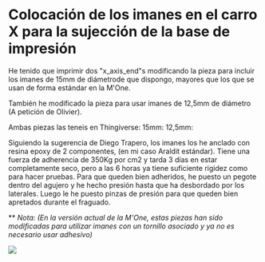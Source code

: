 # Colocación de los imanes en el carro X para la sujección de la base de impresión

He tenido que imprimir dos "x_axis_end"s modificando la pieza para incluir los imanes de 15mm de diámetrode que dispongo, mayores que los que se usan de forma estándar en la M'One.

También he modificado la pieza para usar imanes de 12,5mm de diámetro (A petición de Olivier).

Ambas piezas las teneis en Thingiverse:
  15mm: [](http://www.thingiverse.com/thing:1288320)
  12,5mm: [](http://www.thingiverse.com/thing:1301128)

Siguiendo la sugerencia de Diego Trapero, los imanes los he anclado con resina epoxy de 2 componentes, (en mi caso Araldit estándar). Tiene una fuerza de adherencia de 350Kg por cm2 y tarda 3 días en estar completamente seco, pero a las 6 horas ya tiene suficiente rigidez como para hacer pruebas.
Para que queden bien adheridos, he puesto un pegote dentro del agujero y he hecho presión hasta que ha desbordado por los laterales. Luego le he puesto pinzas de presión para que queden bien apretados durante el fraguado.

** *Nota: (En la versión actual de la M'One, estas piezas han sido modificadas para utilizar imanes con un tornillo asociado y ya no es necesario usar adhesivo)*

![](https://lh3.googleusercontent.com/g1NBXf7pSSGt2HewROg-wuGVQ2dBhKQwmvGiaV-d0Bw_xGseXpaJnTN3QjcHYKPz8QXx8ZPfOA=w1920-h1080-rw-no)
